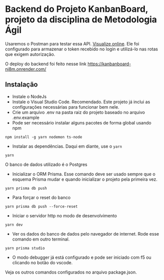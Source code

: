 # Backend do Projeto KanbanBoard, projeto da disciplina de Metodologia Ágil

Usaremos o Postman para testar essa API. [Visualize online](https://www.postman.com/hovet-api/workspace/kanban/request/15002403-7bcf34d0-a9b7-476d-9740-24f185b1e101). Ele foi configurado para armazenar o token recebido no login e utilizá-lo nas rotas que exigem autorização.

O deploy do backend foi feito nesse link https://kanbanboard-nj8m.onrender.com/

## Instalação

- Instale o NodeJs
- Instale o Visual Studio Code. Recomendado. Este projeto já inclui as configurações necessárias para funcionar bem nele.
- Crie um arquivo .env na pasta raiz do projeto baseado no arquivo .env.example
- Pode ser necessário instalar alguns pacotes de forma global usando npm

```terminal
npm install -g yarn nodemon ts-node
```

- Instalar as dependências. Daqui em diante, use o ``yarn``

```terminal
yarn
```

O banco de dados utilizado é o Postgres

- Inicializar o ORM Prisma. Esse comando deve ser usado sempre que o esquema Prisma mudar e quando inicializar o projeto pela primeira vez.

```terminal
yarn prisma db push

```

- Para forçar o reset do banco

```terminal
yarn prisma db push --force-reset
```

- Iniciar o servidor http no modo de desenvolvimento

```terminal
yarn dev
```

- Ver os dados do banco de dados pelo navegador de internet. Rode esse comando em outro terminal.

```terminal
yarn prisma studio
```

- O modo debugger já está configurado e pode ser iniciado com f5 ou clicando no botão do vscode.

Veja os outros comandos configurados no arquivo package.json.
